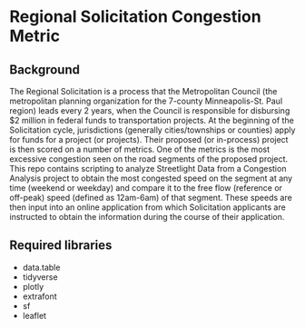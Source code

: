 # Regional Solicitation Congestion Metric

## Background
The Regional Solicitation is a process that the Metropolitan Council (the metropolitan planning organization for the 7-county Minneapolis-St. Paul region) leads every 2 years, when the Council is responsible for disbursing $2 million in federal funds to transportation projects.  At the beginning of the Solicitation cycle, jurisdictions (generally cities/townships or counties) apply for funds for a project (or projects).  Their proposed (or in-process) project is then scored on a number of metrics.  One of the metrics is the most excessive congestion seen on the road segments of the proposed project.  This repo contains scripting to analyze Streetlight Data from a Congestion Analysis project to obtain the most congested speed on the segment at any time (weekend or weekday) and compare it to the free flow (reference or off-peak) speed (defined as 12am-6am) of that segment.  These speeds are then input into an online application from which Solicitation applicants are instructed to obtain the information during the course of their application.

## Required libraries
* data.table
* tidyverse
* plotly
* extrafont
* sf
* leaflet